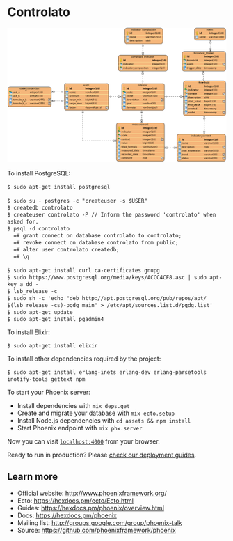 # Controlato

![Entity Relationship Diagram](entity-relationship-diagram.png)

To install PostgreSQL:

    $ sudo apt-get install postgresql

    $ sudo su - postgres -c "createuser -s $USER"
    $ createdb controlato
    $ createuser controlato -P // Inform the password 'controlato' when asked for.
    $ psql -d controlato
      =# grant connect on database controlato to controlato;
      =# revoke connect on database controlato from public;
      =# alter user controlato createdb;
      =# \q

    $ sudo apt-get install curl ca-certificates gnupg
    $ sudo https://www.postgresql.org/media/keys/ACCC4CF8.asc | sudo apt-key a dd -
    $ lsb_release -c
    $ sudo sh -c 'echo "deb http://apt.postgresql.org/pub/repos/apt/ $(lsb_release -cs)-pgdg main" > /etc/apt/sources.list.d/pgdg.list'
    $ sudo apt-get update
    $ sudo apt-get install pgadmin4

To install Elixir:

    $ sudo apt-get install elixir 
  
To install other dependencies required by the project:

    $ sudo apt-get install erlang-inets erlang-dev erlang-parsetools inotify-tools gettext npm

To start your Phoenix server:

  * Install dependencies with `mix deps.get`
  * Create and migrate your database with `mix ecto.setup`
  * Install Node.js dependencies with `cd assets && npm install`
  * Start Phoenix endpoint with `mix phx.server`

Now you can visit [`localhost:4000`](http://localhost:4000) from your browser.

Ready to run in production? Please [check our deployment guides](https://hexdocs.pm/phoenix/deployment.html).

## Learn more

  * Official website: http://www.phoenixframework.org/
  * Ecto: https://hexdocs.pm/ecto/Ecto.html
  * Guides: https://hexdocs.pm/phoenix/overview.html
  * Docs: https://hexdocs.pm/phoenix
  * Mailing list: http://groups.google.com/group/phoenix-talk
  * Source: https://github.com/phoenixframework/phoenix

